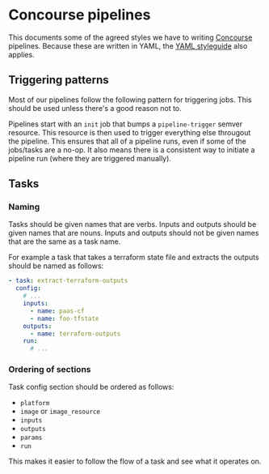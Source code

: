# Concourse pipelines

This documents some of the agreed styles we have to writing [Concourse][]
pipelines. Because these are written in YAML, the [YAML styleguide][] also
applies.

[Concourse]: https://concourse-ci.org
[YAML styleguide]: ../YAML/

## Triggering patterns

Most of our pipelines follow the following pattern for triggering jobs. This
should be used unless there's a good reason not to.

Pipelines start with an `init` job that bumps a `pipeline-trigger` semver
resource. This resource is then used to trigger everything else througout the
pipeline. This ensures that all of a pipeline runs, even if some of the
jobs/tasks are a no-op. It also means there is a consistent way to initiate a
pipeline run (where they are triggered manually).

## Tasks

### Naming

Tasks should be given names that are verbs. Inputs and outputs should be given
names that are nouns. Inputs and outputs should not be given names that are the
same as a task name.

For example a task that takes a terraform state file and extracts the outputs
should be named as follows:
```yaml
- task: extract-terraform-outputs
  config:
    # ...
    inputs:
      - name: paas-cf
      - name: foo-tfstate
    outputs:
      - name: terraform-outputs
    run:
      # ...
```

### Ordering of sections

Task config section should be ordered as follows:

* `platform`
* `image` or `image_resource`
* `inputs`
* `outputs`
* `params`
* `run`

This makes it easier to follow the flow of a task and see what it operates on.
